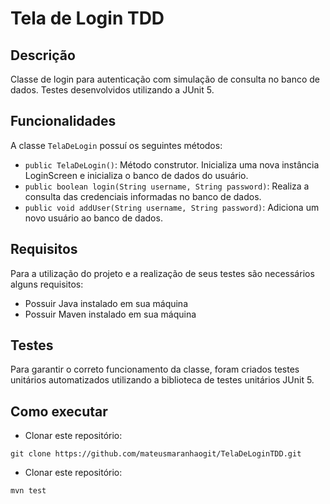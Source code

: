 # Tela de Login TDD

## Descrição

Classe de login para autenticação com simulação de consulta no banco de dados. Testes desenvolvidos utilizando a JUnit 5.

## Funcionalidades 

A classe ```TelaDeLogin``` possuí os seguintes métodos:
- ```public TelaDeLogin()```: Método construtor. Inicializa uma nova instância LoginScreen e inicializa o banco de dados do usuário.
- ```public boolean login(String username, String password)```: Realiza a consulta das credenciais informadas no banco de dados.
- ```public void addUser(String username, String password)```: Adiciona um novo usuário ao banco de dados.

## Requisitos

Para a utilização do projeto e a realização de seus testes são necessários alguns requisitos:
- Possuir Java instalado em sua máquina
- Possuir Maven instalado em sua máquina

## Testes 

Para garantir o correto funcionamento da classe, foram criados testes unitários automatizados utilizando a biblioteca de testes unitários JUnit 5.

## Como executar
- Clonar este repositório:
```
git clone https://github.com/mateusmaranhaogit/TelaDeLoginTDD.git
```
- Clonar este repositório:
```
mvn test
```
